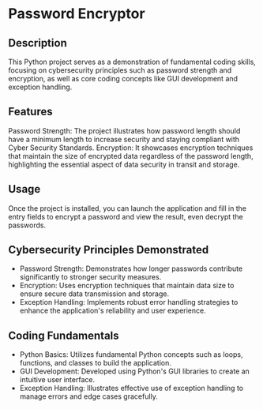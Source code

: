 # Password Encryptor
## Description
This Python project serves as a demonstration of fundamental coding skills, focusing on cybersecurity principles such as password strength and encryption, as well as core coding concepts like GUI development and exception handling.

## Features
Password Strength: The project illustrates how password length should have a minimum length to increase security and staying compliant with Cyber Security Standards.
Encryption: It showcases encryption techniques that maintain the size of encrypted data regardless of the password length, highlighting the essential aspect of data security in transit and storage.

## Usage
Once the project is installed, you can launch the application and fill in the entry fields to encrypt a password and view the result, even decrypt the passwords.

## Cybersecurity Principles Demonstrated
- Password Strength: Demonstrates how longer passwords contribute significantly to stronger security measures.
- Encryption: Uses encryption techniques that maintain data size to ensure secure data transmission and storage.
- Exception Handling: Implements robust error handling strategies to enhance the application's reliability and user experience.

## Coding Fundamentals
- Python Basics: Utilizes fundamental Python concepts such as loops, functions, and classes to build the application.
- GUI Development: Developed using Python's GUI libraries to create an intuitive user interface.
- Exception Handling: Illustrates effective use of exception handling to manage errors and edge cases gracefully.
